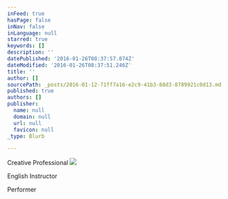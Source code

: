 ```yaml
---
inFeed: true
hasPage: false
inNav: false
inLanguage: null
starred: true
keywords: []
description: ''
datePublished: '2016-01-26T08:37:57.874Z'
dateModified: '2016-01-26T08:37:51.246Z'
title: ''
author: []
sourcePath: _posts/2016-01-12-71ff7a16-e2c9-41b3-88d3-8789921c0d13.md
published: true
authors: []
publisher:
  name: null
  domain: null
  url: null
  favicon: null
_type: Blurb

---
```

Creative Professional
![](https://the-grid-user-content.s3-us-west-2.amazonaws.com/fa4db2fd-a9db-4812-a416-ebf47caae56f.jpg)

English Instructor 

Performer